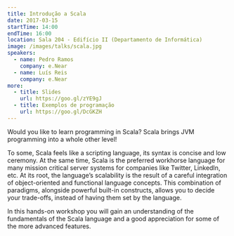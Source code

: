```yaml
---
title: Introdução a Scala
date: 2017-03-15
startTime: 14:00
endTime: 16:00
location: Sala 204 - Edifício II (Departamento de Informática)
image: /images/talks/scala.jpg
speakers:
  - name: Pedro Ramos
    company: e.Near
  - name: Luís Reis
    company: e.Near
more:
  - title: Slides
    url: https://goo.gl/zYE9gJ
  - title: Exemplos de programação
    url: https://goo.gl/DcGKZH
---
```


Would you like to learn programming in Scala? Scala brings JVM programming into a whole other level!

To some, Scala feels like a scripting language, its syntax is concise and low ceremony.
At the same time, Scala is the preferred workhorse language for many mission critical server systems for companies like Twitter, LinkedIn, etc.
At its root, the language’s scalability is the result of a careful integration of object-oriented and functional language concepts.
This combination of paradigms, alongside powerful built-in constructs, allows you to decide your trade-offs, instead of having them set by the language.

In this hands-on workshop you will gain an understanding of the fundamentals of the Scala language and a good appreciation for some of the more advanced features.
